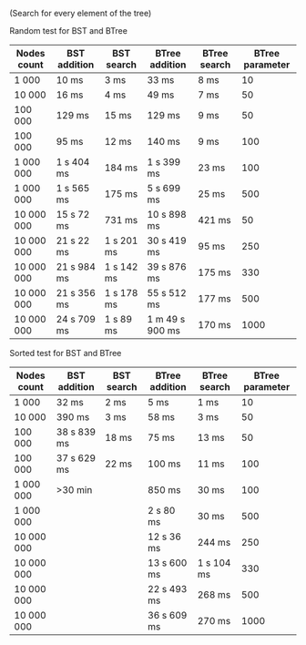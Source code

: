 (Search for every element of the tree)

Random test for BST and BTree

| Nodes count | BST addition | BST search | BTree addition | BTree search | BTree parameter |
|--------|-----|-----|-----|----|-----|
| 1 000 | 10 ms | 3 ms | 33 ms | 8 ms | 10 |
| 10 000 | 16 ms | 4 ms | 49 ms | 7 ms | 50 |
| 100 000 | 129 ms | 15 ms | 129 ms | 9 ms | 50 |
| 100 000 | 95 ms | 12 ms | 140 ms | 9 ms | 100 |
| 1 000 000 | 1 s 404 ms | 184 ms | 1 s 399 ms | 23 ms | 100 |
| 1 000 000 | 1 s 565 ms | 175 ms | 5 s 699 ms | 25 ms | 500 |
| 10 000 000 | 15 s 72 ms | 731 ms | 10 s 898 ms | 421 ms | 50 |
| 10 000 000 | 21 s 22 ms | 1 s 201 ms | 30 s 419 ms | 95 ms | 250 |
| 10 000 000 | 21 s 984 ms | 1 s 142 ms | 39 s 876 ms | 175 ms | 330 |
| 10 000 000 | 21 s 356 ms | 1 s 178 ms | 55 s 512 ms | 177 ms | 500 |
| 10 000 000 | 24 s 709 ms | 1 s 89 ms | 1 m 49 s 900 ms| 170 ms | 1000 |

Sorted test for BST and BTree

| Nodes count | BST addition | BST search | BTree addition | BTree search | BTree parameter |
|--|--|--|--|--|--|
| 1 000 | 32 ms | 2 ms | 5 ms | 1 ms | 10 |
| 10 000 | 390 ms | 3 ms | 58 ms | 3 ms | 50 |
| 100 000 | 38 s 839 ms | 18 ms | 75 ms | 13 ms | 50 |
| 100 000 | 37 s 629 ms | 22 ms | 100 ms | 11 ms | 100 |
| 1 000 000 | >30 min |  | 850 ms | 30 ms | 100 |
| 1 000 000 | | | 2 s 80 ms | 30 ms | 500 |
| 10 000 000 | | | 12 s 36 ms | 244 ms | 250 |
| 10 000 000 | | | 13 s 600 ms | 1 s 104 ms | 330 |
| 10 000 000 | | | 22 s 493 ms | 268 ms | 500 |
| 10 000 000 | | | 36 s 609 ms | 270 ms | 1000 |
